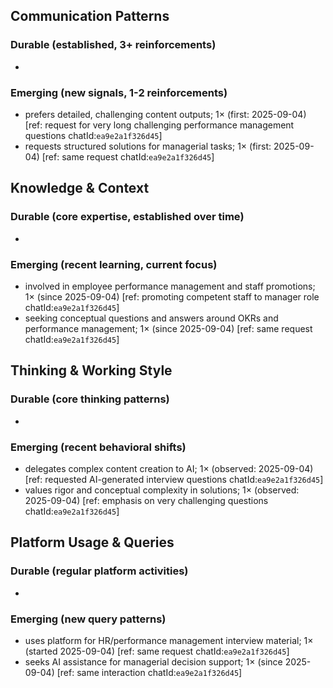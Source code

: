 ## Communication Patterns
### Durable (established, 3+ reinforcements)
- 

### Emerging (new signals, 1-2 reinforcements)
- prefers detailed, challenging content outputs; 1× (first: 2025-09-04) [ref: request for very long challenging performance management questions chatId:`ea9e2a1f326d45`]
- requests structured solutions for managerial tasks; 1× (first: 2025-09-04) [ref: same request chatId:`ea9e2a1f326d45`]

## Knowledge & Context
### Durable (core expertise, established over time)
-

### Emerging (recent learning, current focus)
- involved in employee performance management and staff promotions; 1× (since 2025-09-04) [ref: promoting competent staff to manager role chatId:`ea9e2a1f326d45`]
- seeking conceptual questions and answers around OKRs and performance management; 1× (since 2025-09-04) [ref: same request chatId:`ea9e2a1f326d45`]

## Thinking & Working Style
### Durable (core thinking patterns)
-

### Emerging (recent behavioral shifts)
- delegates complex content creation to AI; 1× (observed: 2025-09-04) [ref: requested AI-generated interview questions chatId:`ea9e2a1f326d45`]
- values rigor and conceptual complexity in solutions; 1× (observed: 2025-09-04) [ref: emphasis on very challenging questions chatId:`ea9e2a1f326d45`]

## Platform Usage & Queries
### Durable (regular platform activities)
-

### Emerging (new query patterns)
- uses platform for HR/performance management interview material; 1× (started 2025-09-04) [ref: same request chatId:`ea9e2a1f326d45`]
- seeks AI assistance for managerial decision support; 1× (since 2025-09-04) [ref: same interaction chatId:`ea9e2a1f326d45`]